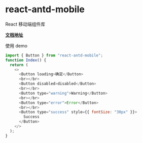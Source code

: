 # react-antd-mobile

React 移动端组件库

**[文档地址](https://lvpangpang.github.io/react-antd-mobile)**

使用 demo

```javascript
import { Button } from "react-antd-mobile";
function Index() {
  return (
    <>
      <Button loading>确定</Button>
      <br></br>
      <Button disabled>disabled</Button>
      <br></br>
      <Button type="warning">Warning</Button>
      <br></br>
      <Button type="error">Error</Button>
      <br></br>
      <Button type="success" style={{ fontSize: "30px" }}>
        Success
      </Button>
    </>
  );
}
```
